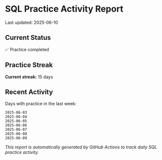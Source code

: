 # SQL Practice Activity Report

Last updated: 2025-06-10

## Current Status

✅ Practice completed

## Practice Streak

**Current streak:** 15 days

## Recent Activity

Days with practice in the last week:

```
2025-06-03
2025-06-04
2025-06-05
2025-06-06
2025-06-07
2025-06-08
2025-06-09
```

*This report is automatically generated by GitHub Actions to track daily SQL practice activity.*
